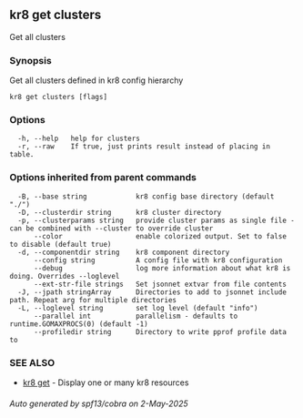 ## kr8 get clusters

Get all clusters

### Synopsis

Get all clusters defined in kr8 config hierarchy

```
kr8 get clusters [flags]
```

### Options

```
  -h, --help   help for clusters
  -r, --raw    If true, just prints result instead of placing in table.
```

### Options inherited from parent commands

```
  -B, --base string            kr8 config base directory (default "./")
  -D, --clusterdir string      kr8 cluster directory
  -p, --clusterparams string   provide cluster params as single file - can be combined with --cluster to override cluster
      --color                  enable colorized output. Set to false to disable (default true)
  -d, --componentdir string    kr8 component directory
      --config string          A config file with kr8 configuration
      --debug                  log more information about what kr8 is doing. Overrides --loglevel
      --ext-str-file strings   Set jsonnet extvar from file contents
  -J, --jpath stringArray      Directories to add to jsonnet include path. Repeat arg for multiple directories
  -L, --loglevel string        set log level (default "info")
      --parallel int           parallelism - defaults to runtime.GOMAXPROCS(0) (default -1)
      --profiledir string      Directory to write pprof profile data to
```

### SEE ALSO

* [kr8 get](kr8_get.md)	 - Display one or many kr8 resources

###### Auto generated by spf13/cobra on 2-May-2025
